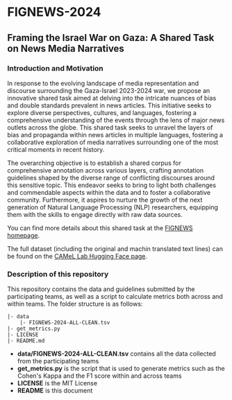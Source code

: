 # FIGNEWS-2024

## Framing the Israel War on Gaza: A Shared Task on News Media Narratives

### Introduction and Motivation

In response to the evolving landscape of media representation and discourse surrounding the Gaza-Israel 2023-2024 war, we propose an innovative shared task aimed at delving into the intricate nuances of bias and double standards prevalent in news articles. This initiative seeks to explore diverse perspectives, cultures, and languages, fostering a comprehensive understanding of the events through the lens of major news outlets across the globe. This shared task seeks to unravel the layers of bias and propaganda within news articles in multiple languages, fostering a collaborative exploration of media narratives surrounding one of the most critical moments in recent history.


The overarching objective is to establish a shared corpus for comprehensive annotation across various layers, crafting annotation guidelines shaped by the diverse range of conflicting discourses around this sensitive topic. This endeavor seeks to bring to light both challenges and commendable aspects within the data and to foster a collaborative community. Furthermore, it aspires to nurture the growth of the next generation of Natural Language Processing (NLP) researchers, equipping them with the skills to engage directly with raw data sources.

You can find more details about this shared task at the [FIGNEWS homepage](https://sites.google.com/view/fignews/home).

The full dataset (including the original and machin translated text lines) can be found on the [CAMeL Lab Hugging Face page](https://huggingface.co/datasets/CAMeL-Lab/FIGNEWS-2024).

### Description of this repository

This repository contains the data and guidelines submitted by the participating teams, as well as a script to calculate metrics both across and within teams. The folder structure is as follows:
```
|- data
    |- FIGNEWS-2024-ALL-CLEAN.tsv
|- get_metrics.py
|- LICENSE
|- README.md
```
- **data/FIGNEWS-2024-ALL-CLEAN.tsv** contains all the data collected from the participating teams
- **get_metrics.py** is the script that is used to generate metrics such as the Cohen's Kappa and the F1 score within and across teams
- **LICENSE** is the MIT License
- **README** is this document

